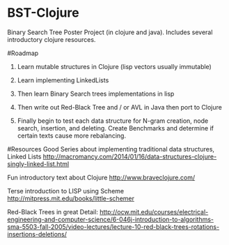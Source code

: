 # BST-Clojure
Binary Search Tree Poster Project (in clojure and java). Includes several introductory clojure resources.


#Roadmap

1. Learn mutable structures in Clojure 
  (lisp vectors usually immutable)

2. Learn implementing LinkedLists

3. Then learn Binary Search trees implementations in lisp

4. Then write out Red-Black Tree and / or AVL in Java then port to Clojure 

5. Finally begin to test each data structure for N-gram creation, node search, insertion, and deleting. Create Benchmarks and determine if certain texts cause more rebalancing.

#Resources 
Good Series about implementing traditional data structures, Linked Lists
http://macromancy.com/2014/01/16/data-structures-clojure-singly-linked-list.html

Fun introductory text about Clojure
http://www.braveclojure.com/

Terse introduction to LISP using Scheme
http://mitpress.mit.edu/books/little-schemer

Red-Black Trees in great Detail:
http://ocw.mit.edu/courses/electrical-engineering-and-computer-science/6-046j-introduction-to-algorithms-sma-5503-fall-2005/video-lectures/lecture-10-red-black-trees-rotations-insertions-deletions/
